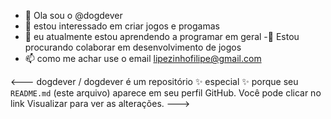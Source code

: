 - 👋 Ola sou o @dogdever
- 👀 estou interessado em criar jogos e progamas
- 🌱 eu atualmente estou aprendendo a programar em geral
-💞️ Estou procurando colaborar em desenvolvimento de jogos 
- 📫 como me achar use o email lipezinhofilipe@gmail.com

<---
dogdever / dogdever é um repositório ✨ especial ✨ porque seu `README.md` (este arquivo) aparece em seu perfil GitHub.
Você pode clicar no link Visualizar para ver as alterações.
--->
